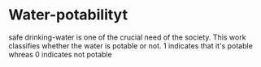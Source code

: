 # Water-potabilityt
safe drinking-water is one of the crucial need of the society. This work classifies whether the water is potable or not. 1 indicates that it's potable whreas 0 indicates not potable
